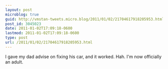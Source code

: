 ```yaml
---
layout: post
microblog: true
guid: http://vmstan-tweets.micro.blog/2011/01/02/21704617918205953.html
post_id: 3045023
date: 2011-01-02T17:09:18-0600
lastmod: 2011-01-02T17:09:18-0600
type: post
url: /2011/01/02/21704617918205953.html
---
```

I gave my dad advise on fixing his car, and it worked. Hah. I'm now officially an adult.
